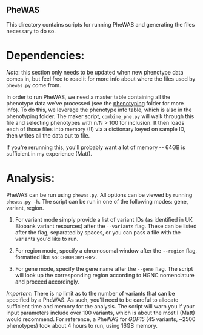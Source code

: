 ## PheWAS

This directory contains scripts for running PheWAS and generating the files necessary to do so.

# Dependencies:

_Note_: this section only needs to be updated when new phenotype data comes in, but feel free to read it for more info about where the files used by `phewas.py` come from.

In order to run PheWAS, we need a master table containing all the phenotype data we've processed (see the [phenotyping](https://github.com/rivas-lab/ukbb-tools/blob/master/phenotyping/) folder for more info). To do this, we leverage the phenotype info table, which is also in the phenotyping folder. The maker script, `combine_phe.py` will walk through this file and selecting phenotypes with n/N > 100 for inclusion. It then loads each of those files into memory (!!) via a dictionary keyed on sample ID, then writes all the data out to file. 

If you're rerunning this, you'll probably want a lot of memory -- 64GB is sufficient in my experience (Matt).


# Analysis:

PheWAS can be run using `phewas.py`. All options can be viewed by running `phewas.py -h`. The script can be run in one of the following modes: gene, variant, region.

1. For variant mode simply provide a list of variant IDs (as identified in UK Biobank variant resources) after the `--variants` flag. These can be listed after the flag, separated by spaces, or you can pass a file with the variants you'd like to run.

2. For region mode, specify a chromosomal window after the `--region` flag, formatted like so: `CHROM:BP1-BP2`.

3. For gene mode, specify the gene name after the `--gene` flag. The script will look up the corresponding region according to HGNC nomenclature and proceed accordingly.

_Important_: There is no limit as to the number of variants that can be specified by a PheWAS. As such, you'll need to be careful to allocate sufficient time and memory for the analysis. The script will warn you if your input parameters include over 100 variants, which is about the most I (Matt) would recommend. For reference, a PheWAS for _GDF15_ (45 variants, ~2500 phenotypes) took about 4 hours to run, using 16GB memory.
